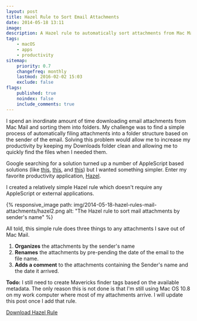 ```yaml
---
layout: post
title: Hazel Rule to Sort Email Attachments
date: 2014-05-18 13:11
image:
description: A Hazel rule to automatically sort attachments from Mac Mail to folders organized by sender.
tags:
    - macOS
    - apps
    - productivity
sitemap:
    priority: 0.7
    changefreq: monthly
    lastmod: 2016-02-02 15:03
    exclude: false
flags:
    published: true
    noindex: false
    include_comments: true
---
```


I spend an inordinate amount of time downloading email attachments from Mac Mail and sorting them into folders. My challenge was to find a simple process of automatically filing attachments into a folder structure based on the sender of the email. Solving this problem would allow me to increase my productivity by keeping my Downloads folder clean and allowing me to quickly find the files when I needed them.

Google searching for a solution turned up a number of AppleScript based solutions (like [this][2], [this][3], and [this][4]) but I wanted something simpler. Enter my favorite productivity application, [Hazel][1].

I created a relatively simple Hazel rule which doesn't require any AppleScript or external applications.

{% responsive_image
  path: img/2014-05-18-hazel-rules-mail-attachments/hazel2.png
  alt: "The Hazel rule to sort mail attachments by sender's name"
%}

All told, this simple rule does three things to any attachments I save out of Mac Mail.

1. **Organizes** the attachments by the sender's name
2. **Renames** the attachments by pre-pending the date of the email to the file name.
3. **Adds a comment** to the attachments containing the Sender's name and the date it arrived.

**Todo:** I still need to create Mavericks finder tags based on the available metadata. The only reason this is not done is that I'm still using Mac OS 10.8 on my work computer where most of my attachments arrive. I will update this post once I add that rule.

<a class="btn btnGreen" href="/assets/downloads/2014-05-18-MailAttachments.hazelrules"><i class="fa fa-download fa-2x pull-left"></i>Download Hazel Rule</a>

[1]: https://www.noodlesoft.com/hazel
[2]: https://www.scrubbs.me/my-notes-blog/2013/4/9/filing-system-automatically-saving-mail-attachment-to-folder-named-for-sender
[3]: https://www.markosx.com/thecocoaquest/automatically-save-attachments-in-mail-app/
[4]: https://computers.tutsplus.com/tutorials/effortless-paperless-nirvana-with-mail-hazel-and-evernote--mac-55367
